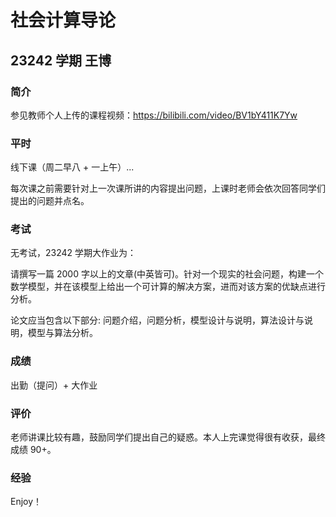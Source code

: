 # 社会计算导论

## 23242 学期 王博

### 简介

参见教师个人上传的课程视频：https://bilibili.com/video/BV1bY411K7Yw

### 平时

线下课（周二早八 + 一上午）...

每次课之前需要针对上一次课所讲的内容提出问题，上课时老师会依次回答同学们提出的问题并点名。

### 考试

无考试，23242 学期大作业为：

请撰写一篇 2000 字以上的文章(中英皆可)。针对一个现实的社会问题，构建一个数学模型，并在该模型上给出一个可计算的解决方案，进而对该方案的优缺点进行分析。

论文应当包含以下部分: 问题介绍，问题分析，模型设计与说明，算法设计与说明，模型与算法分析。

### 成绩

出勤（提问）+ 大作业

### 评价

老师讲课比较有趣，鼓励同学们提出自己的疑惑。本人上完课觉得很有收获，最终成绩 90+。

### 经验

Enjoy！
